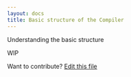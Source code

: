 ```yaml
---
layout: docs
title: Basic structure of the Compiler
---
```


Understanding the basic structure

WIP

Want to contribute? [Edit this file](https://github.com/typelevel/scala/edit/typelevel-readme/src/main/tut/docs/basic_structure.md)




       